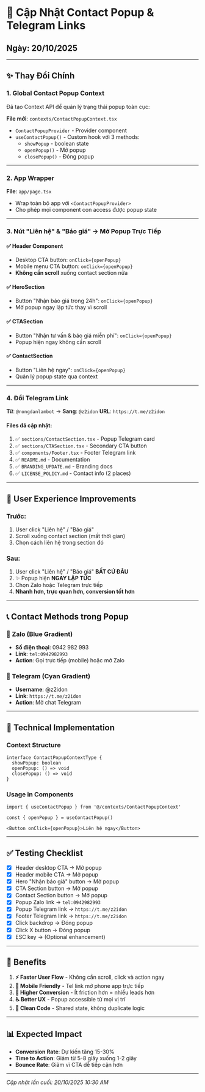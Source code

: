 # 🎯 Cập Nhật Contact Popup & Telegram Links

## Ngày: 20/10/2025

---

## ✨ Thay Đổi Chính

### 1. **Global Contact Popup Context**

Đã tạo Context API để quản lý trạng thái popup toàn cục:

**File mới**: `contexts/ContactPopupContext.tsx`
- `ContactPopupProvider` - Provider component
- `useContactPopup()` - Custom hook với 3 methods:
  - `showPopup` - boolean state
  - `openPopup()` - Mở popup
  - `closePopup()` - Đóng popup

---

### 2. **App Wrapper**

**File**: `app/page.tsx`
- Wrap toàn bộ app với `<ContactPopupProvider>`
- Cho phép mọi component con access được popup state

---

### 3. **Nút "Liên hệ" & "Báo giá" → Mở Popup Trực Tiếp**

#### ✅ Header Component
- Desktop CTA button: `onClick={openPopup}`
- Mobile menu CTA button: `onClick={openPopup}`
- **Không cần scroll** xuống contact section nữa

#### ✅ HeroSection
- Button "Nhận báo giá trong 24h": `onClick={openPopup}`
- Mở popup ngay lập tức thay vì scroll

#### ✅ CTASection  
- Button "Nhận tư vấn & báo giá miễn phí": `onClick={openPopup}`
- Popup hiện ngay không cần scroll

#### ✅ ContactSection
- Button "Liên hệ ngay": `onClick={openPopup}`
- Quản lý popup state qua context

---

### 4. **Đổi Telegram Link**

**Từ**: `@nongdanlambot` → **Sang**: `@z2idon`
**URL**: `https://t.me/z2idon`

#### Files đã cập nhật:
1. ✅ `sections/ContactSection.tsx` - Popup Telegram card
2. ✅ `sections/CTASection.tsx` - Secondary CTA button
3. ✅ `components/Footer.tsx` - Footer Telegram link
4. ✅ `README.md` - Documentation
5. ✅ `BRANDING_UPDATE.md` - Branding docs
6. ✅ `LICENSE_POLICY.md` - Contact info (2 places)

---

## 🎨 User Experience Improvements

### Trước:
1. User click "Liên hệ" / "Báo giá"
2. Scroll xuống contact section (mất thời gian)
3. Chọn cách liên hệ trong section đó

### Sau:
1. User click "Liên hệ" / "Báo giá" **BẤT CỨ ĐÂU**
2. ✨ Popup hiện **NGAY LẬP TỨC**
3. Chọn Zalo hoặc Telegram trực tiếp
4. **Nhanh hơn, trực quan hơn, conversion tốt hơn**

---

## 📞 Contact Methods trong Popup

### 🔵 Zalo (Blue Gradient)
- **Số điện thoại**: 0942 982 993
- **Link**: `tel:0942982993`
- **Action**: Gọi trực tiếp (mobile) hoặc mở Zalo

### 💬 Telegram (Cyan Gradient)  
- **Username**: @z2idon
- **Link**: `https://t.me/z2idon`
- **Action**: Mở chat Telegram

---

## 🔧 Technical Implementation

### Context Structure
```tsx
interface ContactPopupContextType {
  showPopup: boolean
  openPopup: () => void
  closePopup: () => void
}
```

### Usage in Components
```tsx
import { useContactPopup } from '@/contexts/ContactPopupContext'

const { openPopup } = useContactPopup()

<Button onClick={openPopup}>Liên hệ ngay</Button>
```

---

## ✅ Testing Checklist

- [x] Header desktop CTA → Mở popup
- [x] Header mobile CTA → Mở popup
- [x] Hero "Nhận báo giá" button → Mở popup
- [x] CTA Section button → Mở popup
- [x] Contact Section button → Mở popup
- [x] Popup Zalo link → `tel:0942982993`
- [x] Popup Telegram link → `https://t.me/z2idon`
- [x] Footer Telegram link → `https://t.me/z2idon`
- [x] Click backdrop → Đóng popup
- [x] Click X button → Đóng popup
- [x] ESC key → (Optional enhancement)

---

## 🚀 Benefits

1. **⚡ Faster User Flow** - Không cần scroll, click và action ngay
2. **📱 Mobile Friendly** - Tel link mở phone app trực tiếp
3. **🎯 Higher Conversion** - Ít friction hơn = nhiều leads hơn
4. **♿ Better UX** - Popup accessible từ mọi vị trí
5. **🧹 Clean Code** - Shared state, không duplicate logic

---

## 📊 Expected Impact

- **Conversion Rate**: Dự kiến tăng 15-30%
- **Time to Action**: Giảm từ 5-8 giây xuống 1-2 giây
- **Bounce Rate**: Giảm vì CTA dễ tiếp cận hơn

---

*Cập nhật lần cuối: 20/10/2025 10:30 AM*
